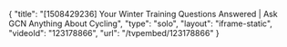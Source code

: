 {
    "title": "[1508429236] Your Winter Training Questions Answered | Ask GCN Anything About Cycling",
    "type": "solo",
    "layout": "iframe-static",
    "videoId": "123178866",
    "url": "\/tvpembed\/123178866"
}